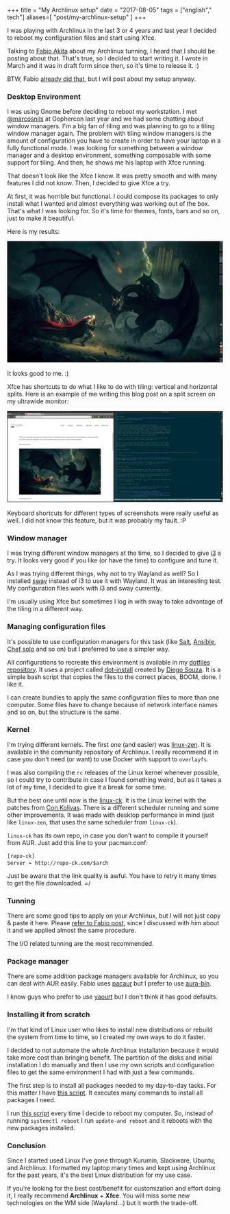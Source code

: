 +++
title = "My Archlinux setup"
date = "2017-08-05"
tags = ["english"," tech"]
aliases=[
  "post/my-archlinux-setup"
]
+++

I was playing with Archlinux in the last 3 or 4 years and last year I decided to
reboot my configuration files and start using Xfce.

Talking to [Fabio Akita](https://twitter.com/AkitaOnRails) about my Archlinux
tunning, I heard that I should be posting about that. That's true, so I decided
to start writing it. I wrote in March and it was in draft form since then, so it's time
to release it. :)

BTW, Fabio
[already did that](http://www.akitaonrails.com/2017/01/10/arch-linux-best-distro-ever),
but I will post about my setup anyway.

### Desktop Environment

I was using Gnome before deciding to reboot my workstation. I
met [@marcosnils](https://twitter.com/marcosnils) at Gophercon last year and we
had some chatting about window managers. I'm a big fan of tiling and was
planning to go to a tiling window manager again. The problem with tiling window
managers is the amount of configuration you have to create in order to have your
laptop in a fully functional mode. I was looking for something between a window
manager and a desktop environment, something composable with some support for
tiling. And then, he shows me his laptop with Xfce running.

That doesn't look like the Xfce I know. It was pretty smooth and with many
features I did not know. Then, I decided to give Xfce a try.

At first, it was horrible but functional. I could compose its packages to only
install what I wanted and almost everything was working out of the box. That's
what I was looking for. So it's time for themes, fonts, bars and so on, just to
make it beautiful.

Here is my results:

[![Xfce screenshot](/images/posts/archlinux-setup/archlinux_setup_xfce.png "Xfce screenshot")](/images/posts/archlinux-setup/archlinux_setup_xfce.png "")

It looks good to me. :)

Xfce has shortcuts to do what I like to do with tiling: vertical and horizontal
splits. Here is an example of me writing this blog post on a split screen on my
ultrawide monitor:

[![Xfce tiling example](/images/posts/archlinux-setup/xfce_split.png "Xfce tiling example")](/images/posts/archlinux-setup/xfce_split.png "")

Keyboard shortcuts for different types of screenshots were really useful as
well. I did not know this feature, but it was probably my fault. :P

### Window manager

I was trying different window managers at the time, so I decided to
give [i3](https://i3wm.org/) a try. It looks very good if you like (or have the
time) to configure and tune it.

As I was trying different things, why not to try Wayland as well? So I
installed [sway](http://swaywm.org/) instead of i3 to use it with Wayland. It
was an interesting test. My configuration files work with i3 and sway currently.

I'm usually using Xfce but sometimes I log in with sway to take advantage of the
tiling in a different way.

### Managing configuration files

It's possible to use configuration managers for this task (like
[Salt](https://saltstack.com/),
[Ansible](https://www.ansible.com/),
[Chef solo](https://docs.chef.io/chef_solo.html) and so on) but I preferred to
use a simpler way.

All configurations to recreate this environment is available in
my [dotfiles repository](https://github.com/PotHix/pothix-dotfiles). It uses a
project called [dot-install](https://github.com/dgvncsz0f/dot-install) created
by [Diego Souza](https://github.com/dgvncsz0f). It is a simple bash script that
copies the files to the correct places, BOOM, done. I like it.

I can create bundles to apply the same configuration files to more than one
computer. Some files have to change because of network interface names and so
on, but the structure is the same.

### Kernel

I'm trying different kernels. The first one (and easier)
was [linux-zen](https://github.com/zen-kernel/zen-kernel/issues/30). It is
available in the community repository of Archlinux. I really recommend it in
case you don't need (or want) to use Docker with support to `overlayfs`.

I was also compiling the `rc` releases of the Linux kernel whenever possible, so
I could try to contribute in case I found something weird, but as it takes a lot
of my time, I decided to give it a break for some time.

But the best one until now is
the [linux-ck](https://wiki.archlinux.org/index.php/linux-ck). It is the Linux
kernel with the patches
from [Con Kolivas](http://users.on.net/~ckolivas/kernel/). There is a different
scheduler running and some other improvements. It was made with desktop
performance in mind (just like `linux-zen`, that uses the same scheduler from
`linux-ck`).

`linux-ck` has its own repo, in case you don't want to compile it yourself from
AUR. Just add this line to your pacman.conf:

    [repo-ck]
    Server = http://repo-ck.com/$arch

Just be aware that the link quality is awful. You have to retry it many times to
get the file downloaded. =/

### Tunning

There are some good tips to apply on your Archlinux, but I will not just copy
& paste it here. Please
[refer to Fabio post](http://www.akitaonrails.com/2017/01/10/arch-linux-best-distro-ever),
since I discussed with him about it and we applied almost the same procedure.

The I/O related tunning are the most recommended.

### Package manager

There are some addition package managers available for Archlinux, so you can
deal with AUR easily. Fabio uses [pacaur](https://github.com/rmarquis/pacaur)
but I prefer to use [aura-bin](https://aur.archlinux.org/packages/aura-bin/).

I know guys who prefer to use [yaourt](https://archlinux.fr/yaourt-en) but I
don't think it has good defaults.

### Installing it from scratch

I'm that kind of Linux user who likes to install new distributions or rebuild
the system from time to time, so I created my own ways to do it faster.

I decided to not automate the whole Archlinux installation because it would take
more cost than bringing benefit. The partition of the disks and initial installation I do
manually and then I use my own scripts and configuration files to get the same
environment I had with just a few commands.

The first step is to install all packages needed to my day-to-day tasks. For
this matter I have
[this script](https://github.com/PotHix/pothix-dotfiles/blob/master/modules/so/archlinux/packages/gondor/dist/.config/packages). It executes many commands to install all packages I need.

I run
[this script](https://github.com/PotHix/pothix-dotfiles/blob/master/modules/terminal/shell/dist/bin/update-and)
every time I decide to reboot my computer. So, instead of running `systemctl reboot` I
run `update-and reboot` and it reboots with the new packages installed.

### Conclusion

Since I started used Linux I've gone through Kurumin, Slackware, Ubuntu, and
Archlinux. I formatted my laptop many times and kept using Archlinux for the
past years, it's the best Linux distribution for my use case.

If you're looking for the best cost/benefit for customization and effort doing
it, I really recommend **Archlinux** + **Xfce**. You will miss some new technologies on
the WM side (Wayland...) but it worth the trade-off.
